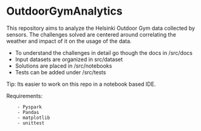 # OutdoorGymAnalytics

This repository aims to analyze the Helsinki Outdoor Gym data collected by sensors.
The challenges solved are centered around correlating the weather and impact of it on the usage of the data.

- To understand the challenges in detail go though the docs in /src/docs
- Input datasets are organized in src/dataset
- Solutions are placed in /src/notebooks
- Tests can be added under /src/tests
  
Tip:
Its easier to work on this repo in a notebook based IDE.

Requirements:
```
    - Pyspark
    - Pandas
    - matplotlib
    - unittest
```